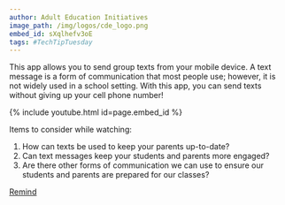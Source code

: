 ```yaml
---
author: Adult Education Initiatives
image_path: /img/logos/cde_logo.png
embed_id: sXqlhefv3oE
tags: #TechTipTuesday
---
```

This app allows you to send group texts from your mobile device.  A text message is a form of communication that most people use; however, it is not widely used in a school setting.  With this app, you can send texts without giving up your cell phone number!

{% include youtube.html id=page.embed_id %}

Items to consider while watching:

  1.  How can texts be used to keep your parents up-to-date?
  2.  Can text messages keep your students and parents more engaged?
  3.  Are there other forms of communication we can use to ensure our students and parents are prepared for our classes?

[Remind](https://www.remind.com/)